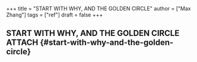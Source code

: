 +++
title = "START WITH WHY, AND THE GOLDEN CIRCLE"
author = ["Max Zhang"]
tags = ["ref"]
draft = false
+++

## START WITH WHY, AND THE GOLDEN CIRCLE <span class="tag"><span class="ATTACH">ATTACH</span></span> {#start-with-why-and-the-golden-circle}
